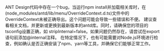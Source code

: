 ANT Design代码中存在一个bug，当运行npm install并加载相关库时，在(node_modules/antd/lib/menu/OverrideContext.d.ts)文件中的OverrideContext未被正确导出。这个问题可能会导致一些错误和不便。
建议查看相关文档，并更新或更换到最新版本的antd库。同时，请确保您的项目的tsconfig设置正确，如 stripInternal=false。如果问题仍然存在，请尝试在export语句前添加@internal注释。
在特定情况下，也有可能需要对Node.js环境进行检查，例如确认是否正确安装了npm、yarn等工具，并确保它们能够正常工作。
